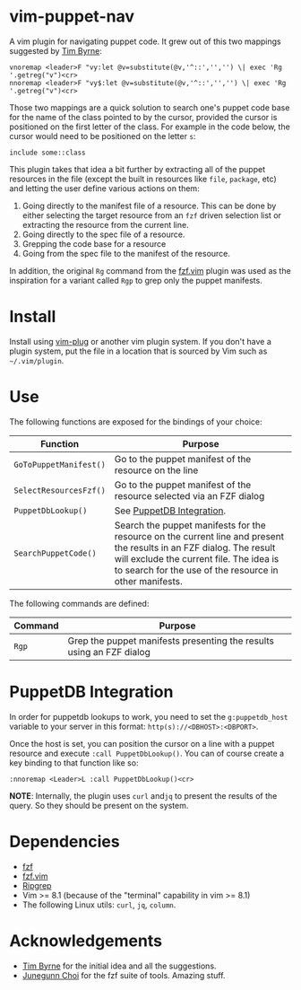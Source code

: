 # vim-puppet-nav
A vim plugin for navigating puppet code. It grew out of this two mappings suggested by [Tim Byrne](https://github.com/TheLocehiliosan):

```
vnoremap <leader>F "vy:let @v=substitute(@v,'^::','','') \| exec 'Rg '.getreg("v")<cr>
nnoremap <leader>F "vy$:let @v=substitute(@v,'^::','','') \| exec 'Rg '.getreg("v")<cr>
```

Those two mappings are a quick solution to search one's puppet code base for the name of the class pointed to by the cursor, provided the cursor is positioned on the first letter of the class. For example in the code below, the cursor would need to be positioned on the letter `s`:

```
include some::class
```

This plugin takes that idea a bit further by extracting all of the puppet resources in the file (except the built in resources like `file`, `package`, etc) and letting the user define various actions on them:

1. Going directly to the manifest file of a resource. This can be done by either selecting the target resource from an `fzf` driven selection list or extracting the resource from the current line.
2. Going directly to the spec file of a resource.
3. Grepping the code base for a resource
4. Going from the spec file to the manifest of the resource.

In addition, the original `Rg` command from the [fzf.vim](https://github.com/junegunn/fzf.vim) plugin was used as the inspiration for a variant called `Rgp` to grep only the puppet manifests.

# Install
Install using [vim-plug](https://github.com/junegunn/vim-plug) or another vim plugin system. If you don't have a plugin system, put the file in a location that is sourced by Vim such as `~/.vim/plugin`.

# Use
The following functions are exposed for the bindings of your choice:

| Function | Purpose |
| ------------- | ------------- |
| `GoToPuppetManifest()` | Go to the puppet manifest of the resource on the line |
| `SelectResourcesFzf()` | Go to the puppet manifest of the resource selected via an FZF dialog |
| `PuppetDbLookup()` | See [PuppetDB Integration](#puppetdb-integration).|
| `SearchPuppetCode()` | Search the puppet manifests for the resource on the current line and present the results in an FZF dialog. The result will exclude the current file. The idea is to search for the use of the resource in other manifests.|

The following commands are defined:

| Command | Purpose |
| ------------- | ------------- |
| `Rgp` | Grep the puppet manifests presenting the results using an FZF dialog |

# PuppetDB Integration

In order for puppetdb lookups to work, you need to set the `g:puppetdb_host`
variable to your server in this format: `http(s)://<DBHOST>:<DBPORT>`.

Once the host is set, you can position the cursor on a line with a puppet
resource and execute `:call PuppetDbLookup()`. You can of course create a key
binding to that function like so:

```
:nnoremap <Leader>L :call PuppetDbLookup()<cr>
```

**NOTE**: Internally, the plugin uses `curl` and`jq` to present the results of the
query. So they should be present on the system.

# Dependencies
* [fzf](https://github.com/junegunn/fzf)
* [fzf.vim](https://github.com/junegunn/fzf.vim)
* [Ripgrep](https://github.com/BurntSushi/ripgrep)
* Vim >= 8.1 (because of the "terminal" capability in vim >= 8.1)
* The following Linux utils: `curl`, `jq`, `column`.

# Acknowledgements
* [Tim Byrne](https://github.com/TheLocehiliosan) for the initial idea and all the suggestions.
* [Junegunn Choi](https://github.com/junegunn) for the fzf suite of tools. Amazing stuff.

